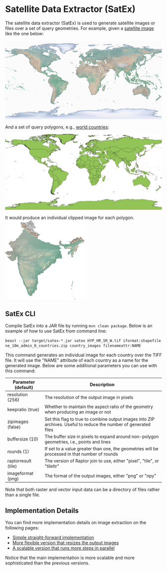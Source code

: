 # Satellite Data Extractor (SatEx)

The satellite data extractor (SatEx) is used to generate satellite images or files over a set of query geometries.
For example, given a [satellite image](https://www.naturalearthdata.com/downloads/10m-raster-data/10m-cross-blend-hypso/) like the one below:

![Elevation map](doc/images/elevation.png)

And a set of query polygons, e.g., [world countries](https://star.cs.ucr.edu/?NE/countries&d):

![Countries](doc/images/countries.png)

It would produce an individual clipped image for each polygon.
![India](doc/images/India_256_elevation.png)

## SatEx CLI
Compile SatEx into a JAR file by running `mvn clean package`.
Below is an example of how to use SatEx from command line:

```shell
beast --jar target/satex-*.jar satex HYP_HR_SR_W.tif iformat:shapefile ne_10m_admin_0_countries.zip country_images filenameattr:NAME
```

This command generates an individual image for each country over the TIFF file.
It will use the "NAME" attribute of each country as a name for the generated image.
Below are some additional parameters you can use with this command:

| Parameter (default) | Description                                                                                                      |
|---------------------|------------------------------------------------------------------------------------------------------------------|
| resolution (256)    | The resolution of the output image in pixels                                                                     |
| keepratio (true)    | Whether to maintain the aspect ratio of the geometry when producing an image or not                              |
| zipimages (false)   | Set this flag to true to combine output images into ZIP archives. Useful to reduce the number of generated files |
| buffersize (10)     | The buffer size in pixels to expand around non-polygon geometries, i.e., points and lines                        |
| rounds (1)          | If set to a value greater than one, the geometries will be processed in that number of rounds                    |
| raptorresult (tile) | The version of Raptor join to use, either "pixel", "tile", or "tileItr"                                          |
| imageformat (png)   | The format of the output images, either "png" or "npy"                                                           |

Note that both raster and vector input data can be a directory of files rather than a single file.

## Implementation Details
You can find more implementation details on image extraction on the following pages:
 - [Simple straight-forward implementation](doc/image-extractor.md)
 - [More flexible version that resizes the output images](doc/image-extractor-resize.md)
 - [A scalable version that runs more steps in parallel](doc/image-extractor-scalable.md)

Notice that the main implementation is more scalable and more sophisticated than the previous versions.